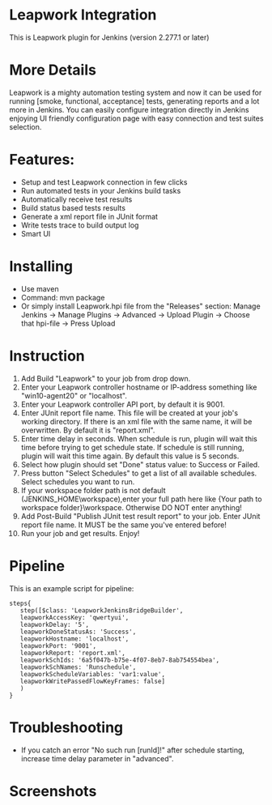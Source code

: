 # Leapwork Integration
This is Leapwork plugin for Jenkins (version 2.277.1 or later)

# More Details
Leapwork is a mighty automation testing system and now it can be used for running [smoke, functional, acceptance] tests, generating reports and a lot more in Jenkins. You can easily configure integration directly in Jenkins enjoying UI friendly configuration page with easy connection and test suites selection.

# Features:
 - Setup and test Leapwork connection in few clicks
 - Run automated tests in your Jenkins build tasks
 - Automatically receive test results
 - Build status based tests results
 - Generate a xml report file in JUnit format
 - Write tests trace to build output log
 - Smart UI
 
# Installing
- Use maven 
- Command: mvn package 
- Or simply install Leapwork.hpi file from the "Releases" section: Manage Jenkins -> Manage Plugins -> Advanced -> Upload Plugin -> Choose that hpi-file -> Press Upload

# Instruction
1. Add Build "Leapwork" to your job from drop down.
2. Enter your Leapwork controller hostname or IP-address something like "win10-agent20" or "localhost".
3. Enter your Leapwork controller API port, by default it is 9001.
4. Enter JUnit report file name. This file will be created at your job's working directory. If there is an xml file with the same name, it will be overwritten. By default it is "report.xml".
5. Enter time delay in seconds. When schedule is run, plugin will wait this time before trying to get schedule state. If schedule is still running, plugin will wait this time again. By default this value is 5 seconds.
6. Select how plugin should set "Done" status value: to Success or Failed.
7. Press button "Select Schedules" to get a list of all available schedules. Select schedules you want to run.
8. If your workspace folder path is not default (JENKINS_HOME\workspace),enter your full path here like {Your path to workspace folder}\workspace. Otherwise DO NOT enter anything!
9. Add Post-Build "Publish JUnit test result report" to your job. Enter JUnit report file name. It MUST be the same you've entered before!
10. Run your job and get results. Enjoy!

# Pipeline
This is an example script for pipeline:
 ```
steps{
	step([$class: 'LeapworkJenkinsBridgeBuilder',
	leapworkAccessKey: 'qwertyui',
	leapworkDelay: '5',
	leapworkDoneStatusAs: 'Success',
	leapworkHostname: 'localhost',
	leapworkPort: '9001',
	leapworkReport: 'report.xml',
	leapworkSchIds: '6a5f047b-b75e-4f07-8eb7-8ab754554bea',
	leapworkSchNames: 'Runschedule',
	leapworkScheduleVariables: 'var1:value',
	leapworkWritePassedFlowKeyFrames: false]
	)
}
```

# Troubleshooting
- If you catch an error "No such run [runId]!" after schedule starting, increase time delay parameter in "advanced".

# Screenshots
